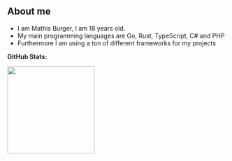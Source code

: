 ## About me
- I am Mathis Burger, I am 18 years old.
- My main programming languages are Go, Rust, TypeScript, C# and PHP
- Furthermore I am using a ton of different frameworks for my projects


**GitHub Stats:**

<img src="https://github-readme-stats.vercel.app/api/top-langs/?username=MathisBurger&theme=tokyonight&layout=compact&hide=css"  height="200" />
